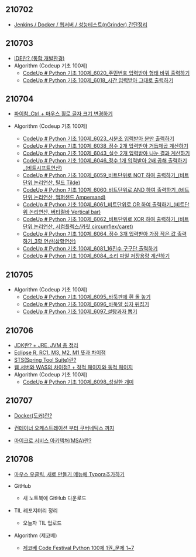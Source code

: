 ## 210702

* [Jenkins / Docker / 웹서버 / 성능테스트(nGrinder) 간단정리](https://pythontoomuchinformation.tistory.com/244)



## 210703

* [IDE란? (통합 개발환경)](https://pythontoomuchinformation.tistory.com/251)
* Algorithm (Codeup 기초 100제)
  * [CodeUp # Python 기초 100제_6020_주민번호 입력받아 형태 바꿔 출력하기](https://pythontoomuchinformation.tistory.com/252?category=882631)
  * [CodeUp # Python 기초 100제_6018_시간 입력받아 그대로 출력하기](https://pythontoomuchinformation.tistory.com/254?category=882631)



## 210704

* [파이참_Ctrl + 마우스 휠로 글자 크기 변경하기](https://pythontoomuchinformation.tistory.com/258)

* Algorithm (Codeup 기초 100제)
  * [CodeUp # Python 기초 100제_6023_시분초 입력받아 분만 출력하기](https://pythontoomuchinformation.tistory.com/257?category=882631)
  * [CodeUp # Python 기초 100제_6038_정수 2개 입력받아 거듭제곱 계산하기](https://pythontoomuchinformation.tistory.com/261?category=882631)
  * [CodeUp # Python 기초 100제_6043_실수 2개 입력받아 나눈 결과 계산하기](https://pythontoomuchinformation.tistory.com/262?category=882631)
  * [CodeUp # Python 기초 100제_6046_정수 1개 입력받아 2배 곱해 출력하기_(비트시프트연산)](https://pythontoomuchinformation.tistory.com/263?category=882631)
  * [CodeUp # Python 기초 100제_6059_비트단위로 NOT 하여 출력하기_(비트단위 논리연산, 틸드 Tilde)](https://pythontoomuchinformation.tistory.com/264?category=882631)
  * [CodeUp # Python 기초 100제_6060_비트단위로 AND 하여 출력하기_(비트단위 논리연산, 앰퍼샌드 Ampersand)](https://pythontoomuchinformation.tistory.com/265)
  * [CodeUp # Python 기초 100제_6061_비트단위로 OR 하여 출력하기_(비트단위 논리연산, 버티컬바 Vertical bar)](https://pythontoomuchinformation.tistory.com/266)
  * [CodeUp # Python 기초 100제_6062_비트단위로 XOR 하여 출력하기_(비트단위 논리연산, 서컴플렉스/카릿 circumflex/caret)](https://pythontoomuchinformation.tistory.com/267)
  * [CodeUp # Python 기초 100제_6064_정수 3개 입력받아 가장 작은 값 출력하기_3항 연산(삼항연산)](https://pythontoomuchinformation.tistory.com/268?category=882631)
  * [CodeUp # Python 기초 100제_6081_16진수 구구단 출력하기](https://pythontoomuchinformation.tistory.com/269?category=882631)
  * [CodeUp # Python 기초 100제_6084_소리 파일 저장용량 계산하기](https://pythontoomuchinformation.tistory.com/270?category=882631)



## 210705

* Algorithm (Codeup 기초 100제)
  * [CodeUp # Python 기초 100제_6095_바둑판에 흰 돌 놓기](https://pythontoomuchinformation.tistory.com/272?category=882631)
  * [CodeUp # Python 기초 100제_6096_바둑알 십자 뒤집기](https://pythontoomuchinformation.tistory.com/273)
  * [CodeUp # Python 기초 100제_6097_설탕과자 뽑기](https://pythontoomuchinformation.tistory.com/274)





## 210706

* [JDK란? + JRE, JVM 총 정리](https://pythontoomuchinformation.tistory.com/277)
* [Eclipse R, RC1, M3, M2, M1 뜻과 차이점](https://pythontoomuchinformation.tistory.com/278)
* [STS(Spring Tool Suite)란?](https://pythontoomuchinformation.tistory.com/279)
* [웹 서버와 WAS의 차이점? + 정적 페이지와 동적 페이지](https://pythontoomuchinformation.tistory.com/280)
* Algorithm (Codeup 기초 100제)
  * [CodeUp # Python 기초 100제_6098_성실한 개미](https://pythontoomuchinformation.tistory.com/282)



## 210707

* [Docker(도커)란?](https://pythontoomuchinformation.tistory.com/283)

* [컨테이너 오케스트레이션 부터 쿠버네틱스 까지](https://pythontoomuchinformation.tistory.com/284)

* [마이크로 서비스 아키텍쳐(MSA)란?](https://pythontoomuchinformation.tistory.com/285?category=906431)



## 210708

* [마우스 우클릭, 새로 만들기 메뉴에 Typora추가하기](https://pythontoomuchinformation.tistory.com/290?category=906431)

* GitHub 

  * 새 노트북에 GitHub 다운로드
* TIL 레포지터리 정리
  * 오늘자 TIL 업로드

* Algorithm (제코베)

  * [제코베 Code Festival Python 100제 1권_문제 1~7](https://pythontoomuchinformation.tistory.com/291)

  
  
  

